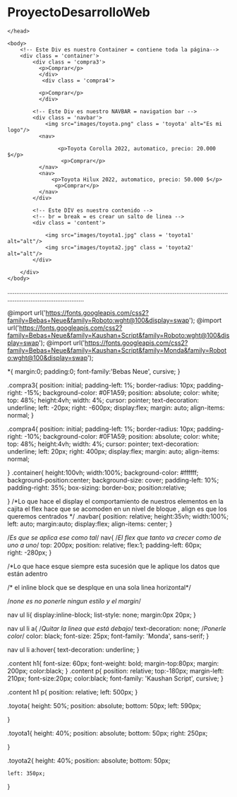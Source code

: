 # ProyectoDesarrolloWeb
<html>
    <head>
        <title>Toyota</title>
        <link rel="stylesheet" href="css/home.css"/>
        <link rel="stylesheet" href="css/index.css" type="text/css">
        <link rel="stylesheet" href="css/toyota.css" type="text/css"/>
        <link rel="stylesheet" href="css/volkswagen.css" type="text/css">
        <link rel="stylesheet" href="css/login.css" type="text/css"/>




    </head>
    
    <body>
        <!-- Este Div es nuestro Container = contiene toda la página-->
        <div class = 'container'>
            <div class = 'compra3'>
              <p>Comprar</p>
              </div>
               <div class = 'compra4'>
                   
              <p>Comprar</p>
              </div>
        
            <!-- Este Div es nuestro NAVBAR = navigation bar -->
            <div class = 'navbar'>
                <img src="images/toyota.png" class = 'toyota' alt="Es mi logo"/>
              <nav>
                
                    <p>Toyota Corolla 2022, automatico, precio: 20.000 $</p>
                     <p>Comprar</p>
              </nav>
              <nav>
                  <p>Toyota Hilux 2022, automatico, precio: 50.000 $</p>
                   <p>Comprar</p>
              </nav>
            </div>
            
            <!-- Este DIV es nuestro contenido -->
            <!-- br = break = es crear un salto de linea -->
            <div class = 'content'>
            
                <img src="images/toyota1.jpg" class = 'toyota1' alt="alt"/>
                <img src="images/toyota2.jpg" class = 'toyota2' alt="alt"/>
            </div>
        
        </div>
    </body>
</html>

.......................................................................................................................................................................

@import url('https://fonts.googleapis.com/css2?family=Bebas+Neue&family=Roboto:wght@100&display=swap');
@import url('https://fonts.googleapis.com/css2?family=Bebas+Neue&family=Kaushan+Script&family=Roboto:wght@100&display=swap');
@import url('https://fonts.googleapis.com/css2?family=Bebas+Neue&family=Kaushan+Script&family=Monda&family=Roboto:wght@100&display=swap');


*{
    margin:0;
    padding:0;
    font-family:'Bebas Neue', cursive;
}

.compra3{
    position: initial;
    padding-left: 1%;
    border-radius: 10px;
    padding-right: -15%;
    background-color: #0F1A59;
    position:   absolute;
    color: white;
    top: 48%;
    height:4vh;
    width: 4%;
    cursor: pointer;
    text-decoration: underline;
    left: -20px;
    right: -600px;
    display:flex;
    margin: auto;
    align-items:  normal;
}

.compra4{
    position: initial;
    padding-left: 1%;
    border-radius: 10px;
    padding-right: -10%;
    background-color: #0F1A59;
    position:   absolute;
    color: white;
    top: 48%;
    height:4vh;
    width: 4%;
    cursor: pointer;
    text-decoration: underline;
    left: 20px;
    right: 400px;
    display:flex;
    margin: auto;
    align-items:  normal;

}
.container{
    height:100vh;
    width:100%;
    background-color: #ffffff;
    background-position:center;
    background-size: cover;
    padding-left: 10%;
    padding-right: 35%;
    box-sizing: border-box;
    position:relative;
    
}
/*Lo que hace el display el comportamiento de nuestros elementos en la cajita el flex hace que se acomoden en un nivel de bloque , align es que los queremos centrados
*/
.navbar{
    position: relative;
    height:35vh;
    width:100%;
    left: auto;
    margin:auto;
    display:flex;
    align-items: center;
}



/*Es que se aplica ese como tal*/
nav{
    /*El flex que tanto va crecer como de uno a uno*/
  top: 200px;
  position: relative;
  flex:1;
  padding-left: 60px;  
  right: -280px;
}

/*Lo que hace esque siempre esta sucesión que le aplique los datos que están adentro

/* el inline block que se desplque en una sola linea horizontal*/

/*none es no ponerle ningun estilo y el margin*/

nav ul li{
    display:inline-block;
    list-style: none;
    margin:0px 20px;
}

nav ul li a{
    /*Quitar la linea que está debajo*/
    text-decoration: none;
    /*Ponerle color*/
    color: black;
    font-size: 25px;
    font-family: 'Monda', sans-serif;
}

nav ul li a:hover{
    text-decoration: underline;
}

.content h1{
    font-size: 60px;
    font-weight: bold;
    margin-top:80px;
    margin: 200px;
    color:black;
}
.content p{
    position: relative;
    top:-180px;
    margin-left: 210px;
    font-size:20px;
    color:black;
    font-family: 'Kaushan Script', cursive;
}

.content h1 p{
    position: relative;
    left: 500px;
}

.toyota{
    height: 50%;
    position: absolute;
    bottom: 50px;
   left: 590px;
  
}

.toyota1{
    height: 40%;
    position: absolute;
    bottom: 50px;
    right: 250px;
   
}

.toyota2{
    height: 40%;
    position: absolute;
    bottom: 50px;
   
    left: 350px;
}
